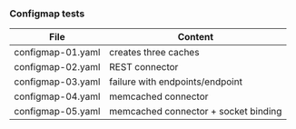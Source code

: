 ### Configmap tests

File | Content
--------- | ---------
configmap-01.yaml | creates three caches 
configmap-02.yaml | REST connector 
configmap-03.yaml | failure with endpoints/endpoint
configmap-04.yaml | memcached connector 
configmap-05.yaml | memcached connector + socket binding
